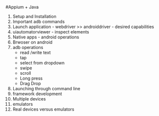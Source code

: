 #Appium + Java

1. Setup and Installation
2. Important adb commands
3. Launch application
        - webdriver >> androiddriver
		- desired capabilities
4. uiautomatorviewer -  inspect elements
5. Native apps - android operations
6. Brwoser on android
7. adb operations
     - read /write text
	 - tap
	 - select from dropdown
	 - swipe
	 - scroll
	 - Long press
	 - Drag Drop
6. Launching through command line
7. framework development
8. Multiple devices
9. emulators
10. Real devices versus emulators
 
